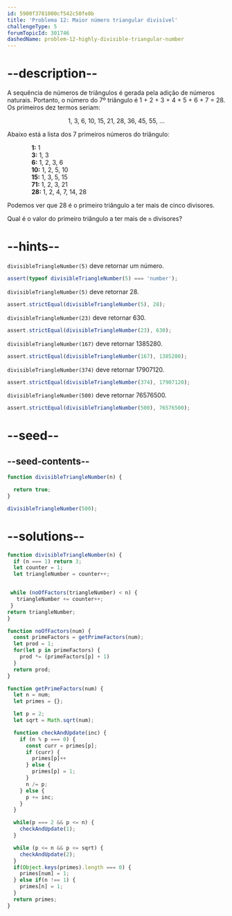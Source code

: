 ```yaml
---
id: 5900f3781000cf542c50fe8b
title: 'Problema 12: Maior número triangular divisível'
challengeType: 5
forumTopicId: 301746
dashedName: problem-12-highly-divisible-triangular-number
---
```


# --description--

A sequência de números de triângulos é gerada pela adição de números naturais. Portanto, o número do 7º triângulo é 1 + 2 + 3 + 4 + 5 + 6 + 7 = 28. Os primeiros dez termos seriam:

<div style='text-align: center;'>1, 3, 6, 10, 15, 21, 28, 36, 45, 55, ...</div>

Abaixo está a lista dos 7 primeiros números do triângulo:

<div style='padding-left: 4em;'><b>1:</b> 1</div>
<div style='padding-left: 4em;'><b>3:</b> 1, 3</div>
<div style='padding-left: 4em;'><b>6:</b> 1, 2, 3, 6</div>
<div style='padding-left: 4em;'><b>10:</b> 1, 2, 5, 10</div>
<div style='padding-left: 4em;'><b>15:</b> 1, 3, 5, 15</div>
<div style='padding-left: 4em;'><b>71:</b> 1, 2, 3, 21</div>
<div style='padding-left: 4em;'><b>28:</b> 1, 2, 4, 7, 14, 28</div>

Podemos ver que 28 é o primeiro triângulo a ter mais de cinco divisores.

Qual é o valor do primeiro triângulo a ter mais de `n` divisores?

# --hints--

`divisibleTriangleNumber(5)` deve retornar um número.

```js
assert(typeof divisibleTriangleNumber(5) === 'number');
```

`divisibleTriangleNumber(5)` deve retornar 28.

```js
assert.strictEqual(divisibleTriangleNumber(5), 28);
```

`divisibleTriangleNumber(23)` deve retornar 630.

```js
assert.strictEqual(divisibleTriangleNumber(23), 630);
```

`divisibleTriangleNumber(167)` deve retornar 1385280.

```js
assert.strictEqual(divisibleTriangleNumber(167), 1385280);
```

`divisibleTriangleNumber(374)` deve retornar 17907120.

```js
assert.strictEqual(divisibleTriangleNumber(374), 17907120);
```

`divisibleTriangleNumber(500)` deve retornar 76576500.

```js
assert.strictEqual(divisibleTriangleNumber(500), 76576500);
```

# --seed--

## --seed-contents--

```js
function divisibleTriangleNumber(n) {

  return true;
}

divisibleTriangleNumber(500);
```

# --solutions--

```js
function divisibleTriangleNumber(n) {
  if (n === 1) return 3;
  let counter = 1;
  let triangleNumber = counter++;


 while (noOfFactors(triangleNumber) < n) {
   triangleNumber += counter++;
 }
return triangleNumber;
}

function noOfFactors(num) {
  const primeFactors = getPrimeFactors(num);
  let prod = 1;
  for(let p in primeFactors) {
    prod *= (primeFactors[p] + 1)
  }
  return prod;
}

function getPrimeFactors(num) {
  let n = num;
  let primes = {};

  let p = 2;
  let sqrt = Math.sqrt(num);

  function checkAndUpdate(inc) {
    if (n % p === 0) {
      const curr = primes[p];
      if (curr) {
        primes[p]++
      } else {
        primes[p] = 1;
      }
      n /= p;
    } else {
      p += inc;
    }
  }

  while(p === 2 && p <= n) {
    checkAndUpdate(1);
  }

  while (p <= n && p <= sqrt) {
    checkAndUpdate(2);
  }
  if(Object.keys(primes).length === 0) {
    primes[num] = 1;
  } else if(n !== 1) {
    primes[n] = 1;
  }
  return primes;
}
```
